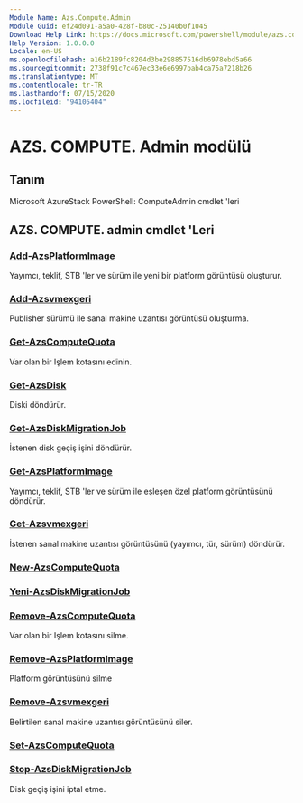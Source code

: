 ```yaml
---
Module Name: Azs.Compute.Admin
Module Guid: ef24d091-a5a0-428f-b80c-25140b0f1045
Download Help Link: https://docs.microsoft.com/powershell/module/azs.compute.admin
Help Version: 1.0.0.0
Locale: en-US
ms.openlocfilehash: a16b2189fc8204d3be298857516db6978ebd5a66
ms.sourcegitcommit: 2738f91c7c467ec33e6e6997bab4ca75a7218b26
ms.translationtype: MT
ms.contentlocale: tr-TR
ms.lasthandoff: 07/15/2020
ms.locfileid: "94105404"
---
```

# AZS. COMPUTE. Admin modülü
## Tanım
Microsoft AzureStack PowerShell: ComputeAdmin cmdlet 'leri

## AZS. COMPUTE. admin cmdlet 'Leri
### [Add-AzsPlatformImage](Add-AzsPlatformImage.md)
Yayımcı, teklif, STB 'ler ve sürüm ile yeni bir platform görüntüsü oluşturur.

### [Add-Azsvmexgeri](Add-AzsVMExtension.md)
Publisher sürümü ile sanal makine uzantısı görüntüsü oluşturma.

### [Get-AzsComputeQuota](Get-AzsComputeQuota.md)
Var olan bir Işlem kotasını edinin.

### [Get-AzsDisk](Get-AzsDisk.md)
Diski döndürür.

### [Get-AzsDiskMigrationJob](Get-AzsDiskMigrationJob.md)
İstenen disk geçiş işini döndürür.

### [Get-AzsPlatformImage](Get-AzsPlatformImage.md)
Yayımcı, teklif, STB 'ler ve sürüm ile eşleşen özel platform görüntüsünü döndürür.

### [Get-Azsvmexgeri](Get-AzsVMExtension.md)
İstenen sanal makine uzantısı görüntüsünü (yayımcı, tür, sürüm) döndürür.

### [New-AzsComputeQuota](New-AzsComputeQuota.md)


### [Yeni-AzsDiskMigrationJob](New-AzsDiskMigrationJob.md)


### [Remove-AzsComputeQuota](Remove-AzsComputeQuota.md)
Var olan bir Işlem kotasını silme.

### [Remove-AzsPlatformImage](Remove-AzsPlatformImage.md)
Platform görüntüsünü silme

### [Remove-Azsvmexgeri](Remove-AzsVMExtension.md)
Belirtilen sanal makine uzantısı görüntüsünü siler.

### [Set-AzsComputeQuota](Set-AzsComputeQuota.md)


### [Stop-AzsDiskMigrationJob](Stop-AzsDiskMigrationJob.md)
Disk geçiş işini iptal etme.

